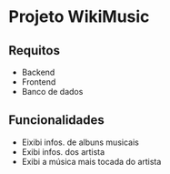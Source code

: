 # Projeto WikiMusic

## Requitos

- Backend
- Frontend
- Banco de dados

## Funcionalidades

- Eixibi infos. de albuns musicais
- Exibi infos. dos artista
- Exibi a música mais tocada do artista